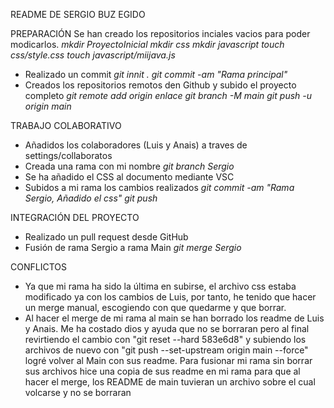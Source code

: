 README DE SERGIO BUZ EGIDO

PREPARACIÓN
Se han creado los repositorios inciales vacios para poder modicarlos.
  _mkdir ProyectoInicial_
  _mkdir css_
  _mkdir javascript_
  _touch css/style.css_
  _touch javascript/miijava.js_ 
 - Realizado un commit
  _git innit ._
  _git commit -am "Rama principal"_
 - Creados los repositorios remotos den Github y subido el proyecto completo
  _git remote add origin *enlace*_ 
  _git branch -M main_ 
  _git push -u origin main_ 


TRABAJO COLABORATIVO
 - Añadidos los colaboradores (Luis y Anais) a traves de settings/collaboratos
 - Creada una rama con mi nombre
  _git branch Sergio_ 
 - Se ha añadido el CSS al documento mediante VSC
 - Subidos a mi rama los cambios realizados
  _git commit -am "Rama Sergio, Añadido el css"_ 
  _git push_ 

INTEGRACIÓN DEL PROYECTO
 - Realizado un pull request desde GitHub
 - Fusión de rama Sergio a rama Main
  _git merge Sergio_ 

CONFLICTOS
 - Ya que mi rama ha sido la última en subirse, el archivo css estaba modificado ya con los cambios de Luis, por tanto, he tenido que hacer un merge manual, escogiendo con que quedarme y que borrar.
 - Al hacer el merge de mi rama al main se han borrado los readme de Luis y Anais. Me ha costado dios y ayuda que no se borraran pero al final revirtiendo el cambio con "git reset --hard 583e6d8" y subiendo los archivos de nuevo con "git push --set-upstream origin main --force" logré volver al Main con sus readme. Para fusionar mi rama sin borrar sus archivos hice una copia de sus readme en mi rama para que al hacer el merge, los README de main tuvieran un archivo sobre el cual volcarse y no se borraran
